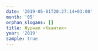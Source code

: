 ```yaml
---
date: '2019-05-01T20:27:14+03:00'
month: '05'
orphan_slogans: []
title: Журнал «Квантик»
year: '2019'
sample: true
---
```

